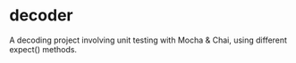# decoder
A decoding project involving unit testing with Mocha & Chai, using different expect() methods.
